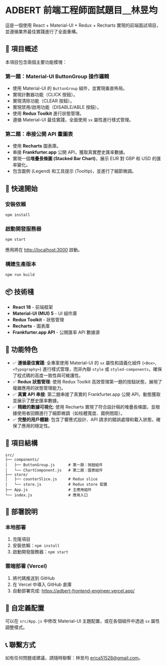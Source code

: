 # ADBERT 前端工程師面試題目＿林昱均

這是一個使用 React + Material-UI + Redux + Recharts 實現的前端面試項目，並遵循業界最佳實踐進行了全面重構。

## 🎯 項目概述

本項目包含兩個主要功能模塊：

### 第一題：Material-UI ButtonGroup 操作邏輯
- 使用 Material-UI 的 `ButtonGroup` 組件，並實現垂直佈局。
- 實現計數器功能（CLICK 按鈕）。
- 實現清除功能（CLEAR 按鈕）。
- 實現禁用/啟用功能（DISABLE/ABLE 按鈕）。
- 使用 **Redux Toolkit** 進行狀態管理。
- 遵循 Material-UI 最佳實踐，全面使用 `sx` 屬性進行樣式管理。

### 第二題：串接公開 API 畫圖表
- 使用 **Recharts** 圖表庫。
- 串接 **Frankfurter.app** 公開 API，獲取真實歷史匯率數據。
- 實現一個**堆疊長條圖 (Stacked Bar Chart)**，展示 EUR 對 GBP 和 USD 的匯率變化。
- 包含圖例 (Legend) 和工具提示 (Tooltip)，並進行了細節微調。

## 🚀 快速開始

### 安裝依賴
```bash
npm install
```

### 啟動開發服務器
```bash
npm start
```

應用將在 [http://localhost:3000](http://localhost:3000) 啟動。

### 構建生產版本
```bash
npm run build
```

## 📦 技術棧

- **React 18** - 前端框架
- **Material-UI (MUI) 5** - UI 組件庫
- **Redux Toolkit** - 狀態管理
- **Recharts** - 圖表庫
- **Frankfurter.app API** - 公開匯率 API 數據源

## 🎨 功能特色

- ✅ **遵循最佳實踐**: 全專案使用 Material-UI 的 `sx` 屬性和語義化組件 (`<Box>`, `<Typography>`) 進行樣式管理，而非內聯 `style` 或 `styled-components`，確保了程式碼的高度一致性與可維護性。
- ✅ **Redux 狀態管理**: 使用 Redux Toolkit 高效管理第一題的按鈕狀態，展現了複雜應用的狀態管理能力。
- ✅ **真實 API 串接**: 第二題串接了真實的 Frankfurter.app 公開 API，動態獲取並展示了歷史匯率數據。
- ✅ **精緻的數據可視化**: 使用 Recharts 實現了符合設計稿的堆疊長條圖，並根據使用者回饋進行了細節微調（如柱體寬度、圖例間距）。
- ✅ **完整的用戶體驗**: 包含了響應式設計、API 請求的錯誤處理和載入狀態，確保了應用的穩定性。

## 📁 項目結構

```
src/
├── components/
│   ├── ButtonGroup.js      # 第一題：按鈕組件
│   └── ChartComponent.js   # 第二題：圖表組件
├── store/
│   ├── counterSlice.js     # Redux slice
│   └── store.js            # Redux store 配置
├── App.js                  # 主應用組件
└── index.js                # 應用入口
```

## 📝 部署說明

### 本地部署
1. 克隆項目
2. 安裝依賴：`npm install`
3. 啟動開發服務器：`npm start`

### 雲端部署 (Vercel)
1. 將代碼推送到 GitHub
2. 在 Vercel 中導入 GitHub 倉庫
3. 自動部署完成: https://adbert-frontend-engineer.vercel.app/

## 🔧 自定義配置

可以在 `src/App.js` 中修改 Material-UI 主題配置，或在各個組件中透過 `sx` 屬性調整樣式。

## 📞 聯繫方式

如有任何問題或建議，請隨時聯繫：林昱均 erica51528@gmail.com。 